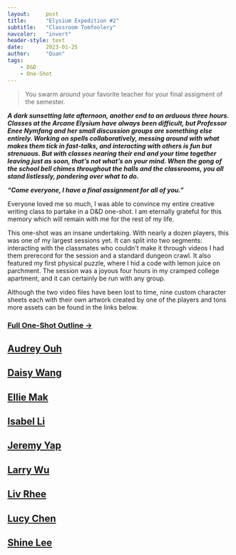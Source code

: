 ```yaml
---
layout:     post
title:      "Elysium Expedition #2"
subtitle:   "Classroom Tomfoolery"
navcolor:   "invert"
header-style: text
date:       2023-01-25
author:     "Quan"
tags:
    - D&D
    - One-Shot
---
```


> You swarm around your favorite teacher for your final assigment of the semester.

***A dark sunsetting late afternoon, another end to an arduous three hours. Classes at the Arcane Elysium have always been difficult, but Professor Enee Nymfang and her small discussion groups are something else entirely. Working on spells collaboratively, messing around with what makes them tick in fast-talks, and interacting with others is fun but strenuous. But with classes nearing their end and your time together leaving just as soon, that’s not what’s on your mind. When the gong of the school bell chimes throughout the halls and the classrooms, you all stand listlessly, pondering over what to do.***

***“Come everyone, I have a final assignment for all of you.”***

Everyone loved me so much, I was able to convince my entire creative writing class to partake in a D&D one-shot. I am eternally grateful for this memory which will remain with me for the rest of my life.

This one-shot was an insane undertaking. With nearly a dozen players, this was one of my largest sessions yet. It can split into two segments: interacting with the classmates who couldn't make it through videos I had them prerecord for the session and a standard dungeon crawl. It also featured my first physical puzzle, where I hid a code with lemon juice on parchment. The session was a joyous four hours in my cramped college apartment, and it can certainly be run with any group.

Although the two video files have been lost to time, nine custom character sheets each with their own artwork created by one of the players and tons more assets can be found in the links below.

### [Full One-Shot Outline →](https://docs.google.com/document/d/e/2PACX-1vQC94EbHpO48aOeAYrrgxLzcJZMEh8yadQynGTrujefigbRhp526imxl8U-sZgFS_phgkr-GLDiHGIB/pub) <!-- Link to full story -->

## [Audrey Ouh](https://drive.google.com/file/d/1j_S3QrdL_6VFrOUhl6t-7Vc1xDxYNnKk/view) <!-- Link to full story -->

## [Daisy Wang](https://drive.google.com/file/d/1fnqxNOd0fssAgwTkrFiKfJVcKYJxb68L/view?usp=view) <!-- Link to full story -->

## [Ellie Mak](https://drive.google.com/file/d/1538Q6840kwzhSRiG9hezNwswZPV4F7Iu/view?usp=view) <!-- Link to full story -->

## [Isabel Li](https://drive.google.com/file/d/1YHsOJuGD08HkNY3KrwZukpQMgzSasval/view?usp=view) <!-- Link to full story -->

## [Jeremy Yap](https://drive.google.com/file/d/1YHsOJuGD08HkNY3KrwZukpQMgzSasval/view?usp=view) <!-- Link to full story -->

## [Larry Wu](https://drive.google.com/file/d/1eYzcIF51BixgQy_q0VL9hTGehUxP9R-c/view?usp=view) <!-- Link to full story -->

## [Liv Rhee](https://drive.google.com/file/d/1II6ncuYDFQzDLgsuZXjRO3HXb4so4cfP/view?usp=view) <!-- Link to full story -->

## [Lucy Chen](https://drive.google.com/file/d/1e4PBdt6ZKcXX0t2kjISBEn4YdniM2zDI/view?usp=view) <!-- Link to full story -->

## [Shine Lee](https://drive.google.com/file/d/15zcmM7cWPxC3gXiavHyXFQDKbX93FrJ8/view?usp=view) <!-- Link to full story -->